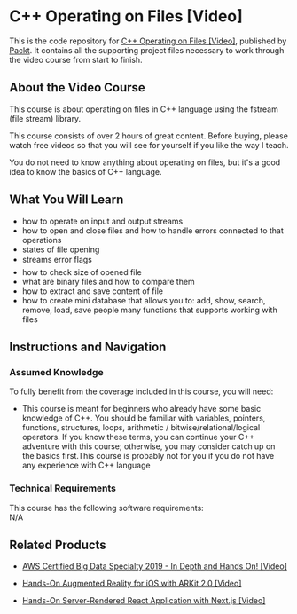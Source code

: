 # C++ Operating on Files [Video]
This is the code repository for [C++ Operating on Files [Video]](https://www.packtpub.com/application-development/c-operating-files-video), published by [Packt](https://www.packtpub.com/?utm_source=github). It contains all the supporting project files necessary to work through the video course from start to finish.
## About the Video Course
This course is about operating on files in C++ language using the fstream (file stream) library.

This course consists of over 2 hours of great content. Before buying, please watch free videos so that you will see for yourself if you like the way I teach.

You do not need to know anything about operating on files, but it's a good idea to know the basics of C++ language.

<H2>What You Will Learn</H2>
<DIV class=book-info-will-learn-text>
<UL>
<li>how to operate on input and output streams</li>
<li>how to open and close files and how to handle errors connected to that operations</li>
<li>states of file opening</li>
<li>streams error flags</li>
<li>how to check size of opened file</li>
<li>what are binary files and how to compare them</li>
<li>how to extract and save content of file</li>
<li>how to create mini database that allows you to: add, show, search, remove, load, save people many functions that supports working with files</li></UL></DIV>

## Instructions and Navigation
### Assumed Knowledge
To fully benefit from the coverage included in this course, you will need:<br/>
<DIV class=book-info-will-learn-text>
<UL>
<LI> This course is meant for beginners who already have some basic knowledge of C++. You should be familiar with variables, pointers, functions, structures, loops, arithmetic / bitwise/relational/logical operators. If you know these terms, you can continue your C++ adventure with this course; otherwise, you may consider catch up on the basics first.This course is probably not for you if you do not have any experience with C++ language
</LI>
</UL>
<DIV>

### Technical Requirements
This course has the following software requirements:<br/>
N/A

## Related Products
* [AWS Certified Big Data Specialty 2019 - In Depth and Hands On! [Video]](https://www.packtpub.com/application-development/aws-certified-big-data-specialty-2019-depth-and-hands-video)

* [Hands-On Augmented Reality for iOS with ARKit 2.0 [Video]]( https://www.packtpub.com/application-development/hands-augmented-reality-ios-arkit-20-video)

* [Hands-On Server-Rendered React Application with Next.js [Video]]( https://www.packtpub.com/application-development/hands-server-rendered-react-application-nextjs-video)
